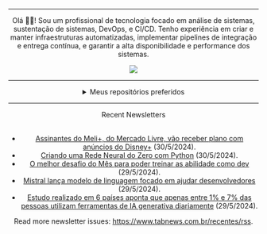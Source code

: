 <div align="center">
<hr>
<p>Olá 👋🏾! Sou um profissional de tecnologia focado em análise de sistemas, sustentação de sistemas, DevOps, e CI/CD. Tenho experiência em criar e manter infraestruturas automatizadas, implementar pipelines de integração e entrega contínua, e garantir a alta disponibilidade e performance dos sistemas.</p>
  <img src="https://media.giphy.com/media/yAGIvCiwPJn5C/giphy.gif">
<hr>
  <details>
  <summary>Meus repositórios preferidos</summary>
  <br />
  Alguns dos meus melhores repositórios:
  <br />
<br />
  <ul><li><a href=https://github.com/RxJSVini/aluratube target="_blank" rel="noopener noreferrer">RxJSVini/aluratube</a> (<b>0</b> ✨ and <b>0</b> 🍴): Aluratube - Desenvolvido durante a imersão React da Alura no final de 2022</li><li><a href=https://github.com/RxJSVini/nlw-ia target="_blank" rel="noopener noreferrer">RxJSVini/nlw-ia</a> (<b>0</b> ✨ and <b>0</b> 🍴): Projeto desenvolvido durante a NLW IA - Usando a API da OPENAI</li>
<li>More coming soon :).</li>
</ul>
  </details>
  <hr/>
    <summary>Recent Newsletters</summary>
  <br />
  <ul>
    <li><a href=https://www.tabnews.com.br/nowtanael/assinantes-do-meli-do-mercado-livre-vao-receber-plano-com-anuncios-do-disney target="_blank" rel="noopener noreferrer">Assinantes do Meli+, do Mercado Livre, vão receber plano com anúncios do Disney+</a> (30/5/2024).</li><li><a href=https://www.tabnews.com.br/Ga0512/criando-uma-rede-neural-do-zero-com-python target="_blank" rel="noopener noreferrer">Criando uma Rede Neural do Zero com Python</a> (30/5/2024).</li><li><a href=https://www.tabnews.com.br/OsvaldoDjosekispy/o-melhor-desafio-do-mes-para-poder-treinar-as-abilidade-como-dev target="_blank" rel="noopener noreferrer">O melhor desafio do Mês para poder treinar as abilidade como dev</a> (29/5/2024).</li><li><a href=https://www.tabnews.com.br/NewsletterOficial/mistral-lanca-modelo-de-linguagem-focado-em-ajudar-desenvolvedores target="_blank" rel="noopener noreferrer">Mistral lança modelo de linguagem focado em ajudar desenvolvedores</a> (29/5/2024).</li><li><a href=https://www.tabnews.com.br/NewsletterOficial/estudo-realizado-em-6-paises-aponta-que-apenas-entre-1-por-cento-e-7-por-cento-das-pessoas-utilizam-ferramentas-de-ia-generativa-diariamente target="_blank" rel="noopener noreferrer">Estudo realizado em 6 países aponta que apenas entre 1% e 7% das pessoas utilizam ferramentas de IA generativa diariamente</a> (29/5/2024).</li>
  </ul>
<p>Read more newsletter issues: <a href="https://www.tabnews.com.br/recentes/rss">https://www.tabnews.com.br/recentes/rss</a>.</p>
  </details>
